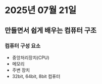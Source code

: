 # 2025년 07월 21일

## 만들면서 쉽게 배우는 컴퓨터 구조

### 컴퓨터 구성 요소

- 중앙처리장치(CPU)
- 메모리
- 주변 장치
- 32bit, 64bit, 8bit 컴퓨터
